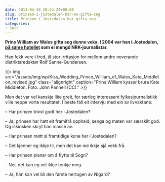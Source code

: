 ```yaml
---
date: 2011-04-30 20:53:24+00:00
slug: prinsen-i-jostedalen-har-no-gifta-seg
title: Prinsen i Jostedalen har gifta seg
categories:
- Spit
---
```


**Prins William av Wales gifta seg denne veka. I 2004 var han i Jostedalen, [på same hotellet](http://nrk.no/nyheter/distrikt/nrk_sogn_og_fjordane/1.7611756) som ei mengd NRK-journalistar.**


Han fekk vere i fred, til stor irritasjon for mellom andre noverande distriktsredaktør Rolf Sanne-Gundersen.

<!--more-->

{{< img src="/assets/img/wp/Kiss_Wedding_Prince_William_of_Wales_Kate_Middleton_revised.jpg" class="alignright" caption="Prins William kysser brura Kate Middleton. Foto: John Pannell (CC)." >}}

 Men det var vel kanskje like greit, for særleg interessant fylkesjournalistikk ville neppe vorte resultatet. I beste fall eit intervju med ein av livvaktane:

– Har prinsen trivst godt her i Jostedalen?

– Ja, prinsen har hatt eit framifrå opphald, senga og maten var særskilt god. Og iskiosken skryt han masse av.

– Har prinsen møtt si framtidige kone her i Jostedalen?

– Det kjenner eg ikkje til, men det kan me ikkje sjå vekk frå.

– Har prinsen planar om å flytte til Sogn?

– Nei, det kan eg vel ikkje tenkje meg.

– Ja, han kan vel bli den første hertugen av Nigard?
